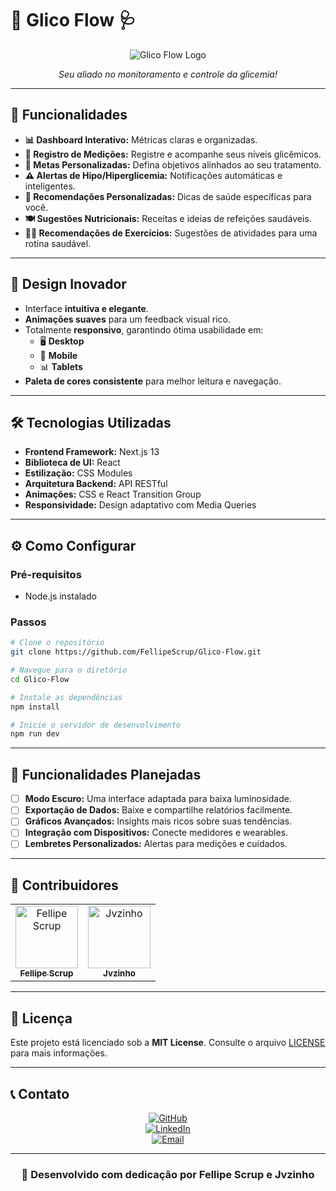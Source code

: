 # 🌟 **Glico Flow** 🩺

<div align="center">

![Glico Flow Logo](https://glico-flow-fellipescrups-projects.vercel.app/_next/image?url=%2F_next%2Fstatic%2Fmedia%2Fglicoflow-logo.33783831.png&w=384&q=75)

*Seu aliado no monitoramento e controle da glicemia!*

</div>

---

## 🚀 **Funcionalidades**

- **📊 Dashboard Interativo:** Métricas claras e organizadas.
- **📝 Registro de Medições:** Registre e acompanhe seus níveis glicêmicos.
- **🎯 Metas Personalizadas:** Defina objetivos alinhados ao seu tratamento.
- **⚠️ Alertas de Hipo/Hiperglicemia:** Notificações automáticas e inteligentes.
- **💪 Recomendações Personalizadas:** Dicas de saúde específicas para você.
- **🍽️ Sugestões Nutricionais:** Receitas e ideias de refeições saudáveis.
- **🏃‍♂️ Recomendações de Exercícios:** Sugestões de atividades para uma rotina saudável.

---

## 🎨 **Design Inovador**

- Interface **intuitiva e elegante**.
- **Animações suaves** para um feedback visual rico.
- Totalmente **responsivo**, garantindo ótima usabilidade em:
  - 🖥️ **Desktop**
  - 📱 **Mobile**
  - 📊 **Tablets**
- **Paleta de cores consistente** para melhor leitura e navegação.

---

## 🛠️ **Tecnologias Utilizadas**

- **Frontend Framework:** Next.js 13
- **Biblioteca de UI:** React
- **Estilização:** CSS Modules
- **Arquitetura Backend:** API RESTful
- **Animações:** CSS e React Transition Group
- **Responsividade:** Design adaptativo com Media Queries

---

## ⚙️ **Como Configurar**

### Pré-requisitos
- Node.js instalado

### Passos
```bash
# Clone o repositório
git clone https://github.com/FellipeScrup/Glico-Flow.git

# Navegue para o diretório
cd Glico-Flow

# Instale as dependências
npm install

# Inicie o servidor de desenvolvimento
npm run dev
```

---

## 🌟 **Funcionalidades Planejadas**

- [ ] **Modo Escuro:** Uma interface adaptada para baixa luminosidade.
- [ ] **Exportação de Dados:** Baixe e compartilhe relatórios facilmente.
- [ ] **Gráficos Avançados:** Insights mais ricos sobre suas tendências.
- [ ] **Integração com Dispositivos:** Conecte medidores e wearables.
- [ ] **Lembretes Personalizados:** Alertas para medições e cuidados.

---

## 🤝 **Contribuidores**

<div align="center">
  <table>
    <tr>
      <td align="center">
        <a href="https://github.com/FellipeScrup">
          <img src="https://github.com/FellipeScrup.png" width="100px;" alt="Fellipe Scrup"/><br>
          <sub><b>Fellipe Scrup</b></sub>
        </a>
      </td>
      <td align="center">
        <a href="https://github.com/Jvzinnho">
          <img src="https://github.com/Jvzinnho.png" width="100px;" alt="Jvzinho"/><br>
          <sub><b>Jvzinho</b></sub>
        </a>
      </td>
    </tr>
  </table>
</div>

---

## 📝 **Licença**

Este projeto está licenciado sob a **MIT License**. Consulte o arquivo [LICENSE](LICENSE) para mais informações.

---

## 📞 **Contato**

<div align="center">

[![GitHub](https://img.shields.io/badge/GitHub-FellipeScrup-000?style=for-the-badge&logo=github)](https://github.com/FellipeScrup)  
[![LinkedIn](https://img.shields.io/badge/LinkedIn-Fellipe%20Scrup-blue?style=for-the-badge&logo=linkedin)](https://www.linkedin.com/in/fellipe-scruph/)  
[![Email](https://img.shields.io/badge/Gmail-fellipescruph%40gmail.com-c14438?style=for-the-badge&logo=gmail)](mailto:fellipescruph@gmail.com)

</div>

---

<div align="center">

### 💙 Desenvolvido com dedicação por **Fellipe Scrup** e **Jvzinho**

</div>
